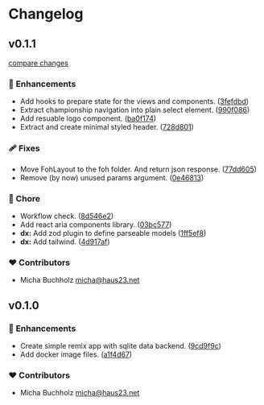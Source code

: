 # Changelog


## v0.1.1

[compare changes](https://github.com/haus23/runde-tips/compare/v0.1.0...v0.1.1)

### 🚀 Enhancements

- Add hooks to prepare state for the views and components. ([3fefdbd](https://github.com/haus23/runde-tips/commit/3fefdbd))
- Extract championship navigation into plain select element. ([990f086](https://github.com/haus23/runde-tips/commit/990f086))
- Add resuable logo component. ([ba0f174](https://github.com/haus23/runde-tips/commit/ba0f174))
- Extract and create minimal styled header. ([728d801](https://github.com/haus23/runde-tips/commit/728d801))

### 🩹 Fixes

- Move FohLayout to the foh folder. And return json response. ([77dd605](https://github.com/haus23/runde-tips/commit/77dd605))
- Remove (by now) unused params argument. ([0e46813](https://github.com/haus23/runde-tips/commit/0e46813))

### 🏡 Chore

- Workflow check. ([8d546e2](https://github.com/haus23/runde-tips/commit/8d546e2))
- Add react aria components library. ([03bc577](https://github.com/haus23/runde-tips/commit/03bc577))
- **dx:** Add zod plugin to define parseable models ([1ff5ef8](https://github.com/haus23/runde-tips/commit/1ff5ef8))
- **dx:** Add tailwind. ([4d917af](https://github.com/haus23/runde-tips/commit/4d917af))

### ❤️ Contributors

- Micha Buchholz <micha@haus23.net>

## v0.1.0


### 🚀 Enhancements

- Create simple remix app with sqlite data backend. ([9cd9f9c](https://github.com/haus23/runde-tips/commit/9cd9f9c))
- Add docker image files. ([a1f4d67](https://github.com/haus23/runde-tips/commit/a1f4d67))

### ❤️ Contributors

- Micha Buchholz <micha@haus23.net>

